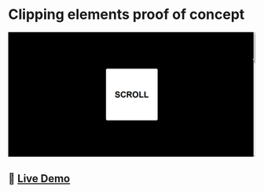 # Clipping elements proof of concept

![Animation of the POC](https://github.com/joaomendoncaa/clip-bg-poc/blob/master/screenshots/animation.gif)

## 🔗 [Live Demo](https://joaomendonca-clip-bg-poc.netlify.app)

